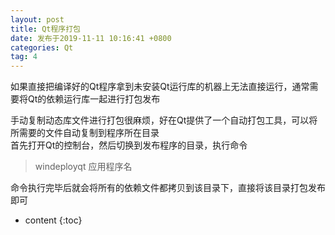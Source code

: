 ```yaml
---
layout: post
title: Qt程序打包
date: 发布于2019-11-11 10:16:41 +0800
categories: Qt
tag: 4
---
```


如果直接把编译好的Qt程序拿到未安装Qt运行库的机器上无法直接运行，通常需要将Qt的依赖运行库一起进行打包发布  

<!-- more -->
手动复制动态库文件进行打包很麻烦，好在Qt提供了一个自动打包工具，可以将所需要的文件自动复制到程序所在目录  
首先打开Qt的控制台，然后切换到发布程序的目录，执行命令

> windeployqt 应用程序名

命令执行完毕后就会将所有的依赖文件都拷贝到该目录下，直接将该目录打包发布即可

* content
{:toc}


